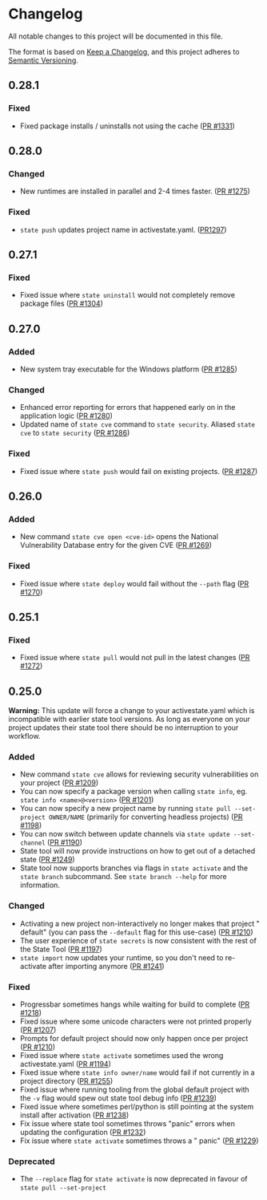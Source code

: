 # Changelog

All notable changes to this project will be documented in this file.

The format is based on [Keep a Changelog](https://keepachangelog.com/en/1.0.0/),
and this project adheres
to [Semantic Versioning](https://semver.org/spec/v2.0.0.html).

## 0.28.1

### Fixed

* Fixed package installs / uninstalls not using the
  cache ([PR #1331](https://github.com/ActiveState/cli/pull/1331))

## 0.28.0

### Changed

- New runtimes are installed in parallel and 2-4 times faster.
  ([PR #1275](https://github.com/ActiveState/cli/pull/1275))

### Fixed

- `state push` updates project name in activestate.yaml.
  ([PR1297](https://github.com/ActiveState/cli/pull/1297))

## 0.27.1

### Fixed

- Fixed issue where `state uninstall` would not completely remove package files
  ([PR #1304](https://github.com/ActiveState/cli/pull/1304))

## 0.27.0

### Added

- New system tray executable for the Windows platform
  ([PR #1285](https://github.com/ActiveState/cli/pull/1285))

### Changed

- Enhanced error reporting for errors that happened early on in the application
  logic ([PR #1280](https://github.com/ActiveState/cli/pull/1280))
- Updated name of `state cve` command to `state security`. Aliased `state cve`
  to `state security` ([PR #1286](https://github.com/ActiveState/cli/pull/1286))

### Fixed

- Fixed issue where `state push` would fail on existing projects.
  ([PR #1287](https://github.com/ActiveState/cli/pull/1287))

## 0.26.0

### Added

- New command `state cve open <cve-id>` opens the National Vulnerability
  Database entry for the given
  CVE ([PR #1269](https://github.com/ActiveState/cli/pull/1269))

### Fixed

- Fixed issue where `state deploy` would fail without the `--path` flag
  ([PR #1270](https://github.com/ActiveState/cli/pull/1270))

## 0.25.1

### Fixed

- Fixed issue where `state pull` would not pull in the latest
  changes ([PR #1272](https://github.com/ActiveState/cli/pull/1272))

## 0.25.0

**Warning:** This update will force a change to your activestate.yaml which is
incompatible with earlier state tool versions. As long as everyone on your
project updates their state tool there should be no interruption to your
workflow.

### Added

- New command `state cve` allows for reviewing security vulnerabilities on your
  project ([PR #1209](https://github.com/ActiveState/cli/pull/1209))
- You can now specify a package version when calling `state info`,
  eg. `state info <name>@<version>` ([PR #1201](https://github.com/ActiveState/cli/pull/1201))
- You can now specify a new project name by
  running `state pull --set-project OWNER/NAME` (primarily for converting
  headless projects) ([PR #1198](https://github.com/ActiveState/cli/pull/1198))
- You can now switch between update channels
  via `state update --set-channel` ([PR #1190](https://github.com/ActiveState/cli/pull/1190))
- State tool will now provide instructions on how to get out of a detached
  state ([PR #1249](https://github.com/ActiveState/cli/pull/1249))
- State tool now supports branches via flags in `state activate` and
  the `state branch` subcommand. See `state branch --help` for more information.

### Changed

- Activating a new project non-interactively no longer makes that project "
  default" (you can pass the `--default` flag for this
  use-case) ([PR #1210](https://github.com/ActiveState/cli/pull/1210))
- The user experience of `state secrets` is now consistent with the rest of the
  State Tool ([PR #1197](https://github.com/ActiveState/cli/pull/1197))
- `state import` now updates your runtime, so you don't need to re-activate
  after importing
  anymore ([PR #1241](https://github.com/ActiveState/cli/pull/1241))

### Fixed

- Progressbar sometimes hangs while waiting for build to
  complete ([PR #1218](https://github.com/ActiveState/cli/pull/1218))
- Fixed issue where some unicode characters were not printed
  properly ([PR #1207](https://github.com/ActiveState/cli/pull/1207))
- Prompts for default project should now only happen once per
  project ([PR #1210](https://github.com/ActiveState/cli/pull/1210))
- Fixed issue where `state activate` sometimes used the wrong
  activestate.yaml ([PR #1194](https://github.com/ActiveState/cli/pull/1194))
- Fixed issue where `state info owner/name` would fail if not currently in a
  project directory ([PR #1255](https://github.com/ActiveState/cli/pull/1255))
- Fixed issue where running tooling from the global default project with
  the `-v` flag would spew out state tool debug
  info ([PR #1239](https://github.com/ActiveState/cli/pull/1239))
- Fixed issue where sometimes perl/python is still pointing at the system
  install after
  activation ([PR #1238](https://github.com/ActiveState/cli/pull/1238))
- Fix issue where state tool sometimes throws "panic" errors when updating the
  configuration ([PR #1232](https://github.com/ActiveState/cli/pull/1232))
- Fix issue where `state activate` sometimes throws a "
  panic" ([PR #1229](https://github.com/ActiveState/cli/pull/1229))

### Deprecated

- The `--replace` flag for `state activate` is now deprecated in favour of `state pull --set-project`

